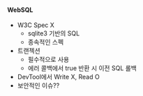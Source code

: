 #### WebSQL
- W3C Spec X
    - sqlite3 기반의 SQL
    - 종속적인 스펙
- 트랜젝션
    - 필수적으로 사용
    - 에러 콜백에서 true 반환 시 이전 SQL 롤백
- DevTool에서 Write X, Read O
- 보안적인 이슈??